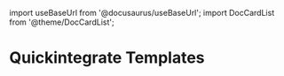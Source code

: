 import useBaseUrl from '@docusaurus/useBaseUrl';
import DocCardList from '@theme/DocCardList';

# Quickintegrate Templates



<DocCardList />
